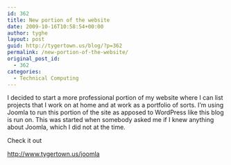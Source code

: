 ```yaml
---
id: 362
title: New portion of the website
date: 2009-10-16T10:58:54+00:00
author: tyghe
layout: post
guid: http://tygertown.us/blog/?p=362
permalink: /new-portion-of-the-website/
original_post_id:
  - 362
categories:
  - Technical Computing
---
```

I decided to start a more professional portion of my website where I can list projects that I work on at home and at work as a portfolio of sorts. I&#8217;m using Joomla to run this portion of the site as apposed to WordPress like this blog is run on. This was started when somebody asked me if I knew anything about Joomla, which I did not at the time.

Check it out
  
<http://www.tygertown.us/joomla>